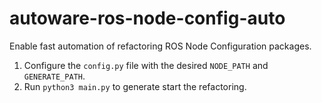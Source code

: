 # autoware-ros-node-config-auto
Enable fast automation of refactoring ROS Node Configuration packages.

1. Configure the `config.py` file with the desired `NODE_PATH` and `GENERATE_PATH`.
2. Run `python3 main.py` to generate start the refactoring.